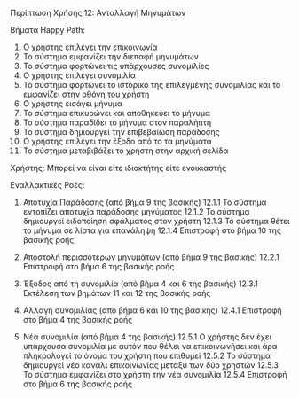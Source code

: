 Περίπτωση Χρήσης 12: Ανταλλαγή Μηνυμάτων 

Βήματα Happy Path:
1. Ο χρήστης επιλέγει την επικοινωνία
2. Το σύστημα εμφανίζει την διεπαφή μηνυμάτων
3. Το σύστημα φορτώνει τις υπάρχουσες συνομιλίες
4. Ο χρήστης επιλέγει συνομιλία
5. Το σύστημα φορτώνει το ιστορικό της επιλεγμένης συνομιλίας και το εμφανίζει στην οθόνη του χρήστη
6. Ο χρήστης εισάγει μήνυμα
7. Το σύστημα επικυρώνει και αποθηκεύει το μήνυμα
8. Το σύστημα παραδίδει το μήνυμα στον παραλήπτη
9. Το σύστημα δημιουργεί την επιβεβαίωση παράδοσης
10. Ο χρήστης επιλέγει την έξοδο από το τα μηνύματα
11. Το σύστημα μεταβιβάζει το χρήστη στην αρχική σελίδα

Χρήστης: Μπορεί να είναι είτε ιδιοκτήτης είτε ενοικιαστής

Εναλλακτικές Ροές:
1. Αποτυχία Παράδοσης (από βήμα 9 της βασικής)
12.1.1 Το σύστημα εντοπίζει αποτυχία παράδοσης μηνύματος
12.1.2 Το σύστημα δημιουργεί ειδοποίηση σφάλματος στον χρήστη
12.1.3 Το σύστημα θέτει το μήνυμα σε λίστα για επανάληψη
12.1.4 Επιστροφή στο βήμα 10 της βασικής ροής 

2. Αποστολή περισσότερων μηνυμάτων (από βήμα 9 της βασικής)
12.2.1 Επιστροφή στο βήμα 6 της βασικής ροής

3. Έξοδος από τη συνομιλία (από βήμα 4 και 6 της βασικής)
12.3.1 Εκτέλεση των βημάτων 11 και 12 της βασικής ροής

4. Αλλαγή συνομιλίας (από βήμα 6 και 10 της βασικής)
12.4.1 Επιστροφή στο βήμα 4 της βασικής ροής 

5. Νέα συνομιλία (από βήμα 4 της βασικής)
12.5.1 Ο χρήστης δεν έχει υπάρχουσα συνομιλία με αυτόν που θέλει να επικοινωνήσει και άρα πληκρολογεί το όνομα του χρήστη που επιθυμεί
12.5.2 Το σύστημα δημιουργεί νέο κανάλι επικοινωνίας μεταξύ των δύο χρηστών
12.5.3 Το σύστημα εμφανίζει στο χρήστη την νέα συνομιλία
12.5.4 Επιστροφή στο βήμα 6 της βασικής ροής 


<!-- ## Μηχανή Αυτοματοποιημένων Μηνυμάτων
### Βασική Επεξεργασία
1. Το σύστημα ενεργοποιεί αυτοματοποιημένα μηνύματα για συμβάντα:
   - Αλλαγές κατάστασης κράτησης
   - Επεξεργασία πληρωμών
   - Υπενθυμίσεις προγράμματος
   - Αιτήματα αξιολόγησης
2. Το σύστημα παραδίδει ειδοποιήσεις
3. Το σύστημα ενεργοποιεί αμφίδρομη επικοινωνία

## Στοιχεία Συστήματος
### Υποδομή Μηνυμάτων
1. Υπηρεσία επεξεργασίας κειμένου
2. Υπηρεσία διαχείρισης πολυμέσων
   - Επεξεργασία φωτογραφιών
   - Διαχείριση δεδομένων τοποθεσίας
3. Παρακολούθηση κατάστασης μηνυμάτων
   - Επιβεβαίωση παράδοσης
   - Κατάσταση ανάγνωσης
   - Κατάσταση πληκτρολόγησης
4. Διαχείριση χρονοσφραγίδων
5. Υπηρεσία ειδοποιήσεων push
6. Επίπεδο διατήρησης μηνυμάτων
7. Υπηρεσίες ασφάλειας χρηστών
   - Λειτουργία αποκλεισμού
   - Μηχανισμός αναφοράς -->
